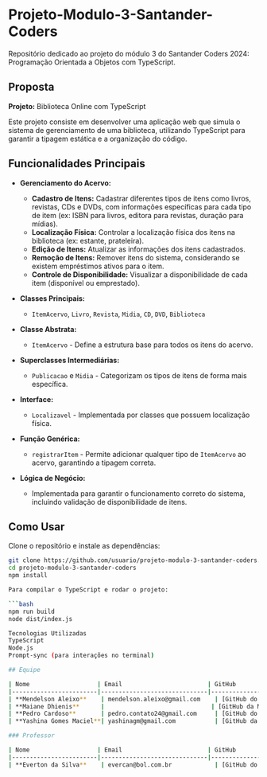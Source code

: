 # Projeto-Modulo-3-Santander-Coders

Repositório dedicado ao projeto do módulo 3 do Santander Coders 2024: Programação Orientada a Objetos com TypeScript.

## Proposta

**Projeto:** Biblioteca Online com TypeScript

Este projeto consiste em desenvolver uma aplicação web que simula o sistema de gerenciamento de uma biblioteca, utilizando TypeScript para garantir a tipagem estática e a organização do código.

## Funcionalidades Principais

- **Gerenciamento do Acervo:**
  - **Cadastro de Itens:** Cadastrar diferentes tipos de itens como livros, revistas, CDs e DVDs, com informações específicas para cada tipo de item (ex: ISBN para livros, editora para revistas, duração para mídias).
  - **Localização Física:** Controlar a localização física dos itens na biblioteca (ex: estante, prateleira).
  - **Edição de Itens:** Atualizar as informações dos itens cadastrados.
  - **Remoção de Itens:** Remover itens do sistema, considerando se existem empréstimos ativos para o item.
  - **Controle de Disponibilidade:** Visualizar a disponibilidade de cada item (disponível ou emprestado).

- **Classes Principais:**
  - `ItemAcervo`, `Livro`, `Revista`, `Midia`, `CD`, `DVD`, `Biblioteca`

- **Classe Abstrata:**
  - `ItemAcervo` - Define a estrutura base para todos os itens do acervo.

- **Superclasses Intermediárias:**
  - `Publicacao` e `Midia` - Categorizam os tipos de itens de forma mais específica.

- **Interface:**
  - `Localizavel` - Implementada por classes que possuem localização física.

- **Função Genérica:**
  - `registrarItem` - Permite adicionar qualquer tipo de `ItemAcervo` ao acervo, garantindo a tipagem correta.

- **Lógica de Negócio:**
  - Implementada para garantir o funcionamento correto do sistema, incluindo validação de disponibilidade de itens.

## Como Usar

Clone o repositório e instale as dependências:

```bash
git clone https://github.com/usuario/projeto-modulo-3-santander-coders.git
cd projeto-modulo-3-santander-coders
npm install

Para compilar o TypeScript e rodar o projeto:

```bash
npm run build
node dist/index.js

Tecnologias Utilizadas
TypeScript
Node.js
Prompt-sync (para interações no terminal)

## Equipe

| Nome                   | Email                        | GitHub                        | LinkedIn                  |
|------------------------|------------------------------|-------------------------------|---------------------------|
| **Mendelson Aleixo**    | mendelson.aleixo@gmail.com    | [GitHub do Mendelson](#)       | [LinkedIn do Mendelson](#) |
| **Maiane Dhienis**      |                              | [GitHub da Maiane](#)          | [LinkedIn da Maiane](#)    |
| **Pedro Cardoso**       | pedro.contato24@gmail.com     | [GitHub do Pedro](#)           | [LinkedIn do Pedro](#)     |
| **Yashina Gomes Maciel**| yashinagm@gmail.com           | [GitHub da Yashina](#)         | [LinkedIn da Yashina](#)   |

### Professor

| Nome                   | Email                        | GitHub                        | LinkedIn                  |
|------------------------|------------------------------|-------------------------------|---------------------------|
| **Everton da Silva**    | evercan@bol.com.br            | [GitHub do Everton](#)         | [LinkedIn do Everton](#)   |

